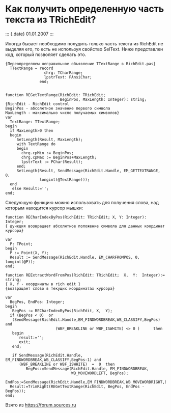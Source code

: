 Как получить определенную часть текста из TRichEdit?
====================================================

::: {.date}
01.01.2007
:::

Иногда бывает необходимо полудить только часть текста из RichEdit не
выделяя его, то есть не используя свойство SelText. Ниже представлен
код, который позволяет сделать это.

    {Переопределяем неправильное объявление TTextRange в RichEdit.pas} 
      TTextRange = record 
                     chrg: TCharRange; 
                     lpstrText: PAnsiChar; 
                   end; 
     
     
    function REGetTextRange(RichEdit: TRichEdit; 
                            BeginPos, MaxLength: Integer): string; 
    {RichEdit - RichEdit control 
    BeginPos - абсолютное значение первого символа
    MaxLength - максимально число получаемых символов}
    var 
      TextRange: TTextRange; 
    begin 
      if MaxLength>0 then 
      begin 
         SetLength(Result, MaxLength); 
         with TextRange do 
         begin 
           chrg.cpMin := BeginPos; 
           chrg.cpMax := BeginPos+MaxLength; 
           lpstrText := PChar(Result); 
         end; 
         SetLength(Result, SendMessage(RichEdit.Handle, EM_GETTEXTRANGE, 0, 
                   longint(@TextRange))); 
      end 
       else Result:=''; 
    end; 

Следующую функцию можно использовать для получения слова, над которым
находится курсор мышки:

    function RECharIndexByPos(RichEdit: TRichEdit; X, Y: Integer): Integer; 
    { функция возвращает абсолютное положение символа для данных координат курсора}
     
    var 
      P: TPoint; 
    begin 
      P := Point(X, Y); 
      Result := SendMessage(RichEdit.Handle, EM_CHARFROMPOS, 0, longint(@P)); 
    end; 
     
    function REExtractWordFromPos(RichEdit: TRichEdit;  X,  Y:  Integer):= 
    string; 
    { X, Y - координаты в rich edit }
    {возвращает слово в текущих координатах курсора}
     
    var 
      BegPos, EndPos: Integer; 
    begin 
       BegPos := RECharIndexByPos(RichEdit, X,  Y); 
      if (BegPos < 0)  or 
       (SendMessage(RichEdit.Handle,EM_FINDWORDBREAK,WB_CLASSIFY,BegPos) and 
                          (WBF_BREAKLINE or WBF_ISWHITE) <> 0 )      then 
       begin 
          result:=''; 
          exit; 
       end; 
     
       if SendMessage(RichEdit.Handle, EM_FINDWORDBREAK,WB_CLASSIFY,BegPos-1) and 
          (WBF_BREAKLINE or WBF_ISWHITE)  =  0  then 
             BegPos:=SendMessage(RichEdit.Handle, EM_FINDWORDBREAK, 
                                 WB_MOVEWORDLEFT, BegPos); 
      EndPos:=SendMessage(RichEdit.Handle,EM_FINDWORDBREAK,WB_MOVEWORDRIGHT,BegPos); 
      Result:=TrimRight(REGetTextRange(RichEdit, BegPos, EndPos - BegPos)); 
    end;

Взято из <https://forum.sources.ru>
